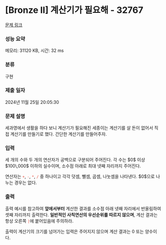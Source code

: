 # [Bronze II] 계산기가 필요해 - 32767 

[문제 링크](https://www.acmicpc.net/problem/32767) 

### 성능 요약

메모리: 31120 KB, 시간: 32 ms

### 분류

구현

### 제출 일자

2024년 11월 25일 20:05:30

### 문제 설명

<p>세과영에서 생활을 하다 보니 계산기가 필요해진 세종이는 계산기를 살 돈이 없어서 직접 계산기를 만들기로 했다. 간단한 계산기를 만들어주자.</p>

### 입력 

 <p>세 개의 수와 두 개의 연산자가 공백으로 구분되어 주어진다. 각 수는 $0$ 이상 $100\,000$ 이하의 실수이며, 소수점 아래로 최대 넷째 자리까지 주어진다.</p>

<p>연산자는 <span style="color:#e74c3c;"><code>+</code></span>, <code><span style="color:#e74c3c;">-</span></code>, <span style="color:#e74c3c;"><code>*</code></span>, <span style="color:#e74c3c;"><code>/</code></span> 중 하나이고 각각 덧셈, 뺄셈, 곱셈, 나눗셈을 나타낸다. $0$으로 나누는 경우는 없다. </p>

### 출력 

 <p>출력 예시를 참고하여 <strong>앞에서부터</strong> 계산한 결과를 소수점 아래 넷째 자리에서 반올림하여 셋째 자리까지 출력한다. <strong>일반적인 사칙연산의 우선순위를 따르지 않으며</strong>, 계산 결과는 항상 오른쪽 <code><span style="color:#e74c3c;">|</span></code>에 붙어있음에 주의하라.</p>

<p>출력이 계산기의 크기를 넘어가는 입력은 주어지지 않으며 계산 결과는 0 또는 양수이다.</p>

